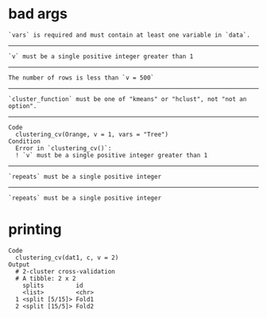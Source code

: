 # bad args

    `vars` is required and must contain at least one variable in `data`.

---

    `v` must be a single positive integer greater than 1

---

    The number of rows is less than `v = 500`

---

    `cluster_function` must be one of "kmeans" or "hclust", not "not an option".

---

    Code
      clustering_cv(Orange, v = 1, vars = "Tree")
    Condition
      Error in `clustering_cv()`:
      ! `v` must be a single positive integer greater than 1

---

    `repeats` must be a single positive integer

---

    `repeats` must be a single positive integer

# printing

    Code
      clustering_cv(dat1, c, v = 2)
    Output
      # 2-cluster cross-validation 
      # A tibble: 2 x 2
        splits         id   
        <list>         <chr>
      1 <split [5/15]> Fold1
      2 <split [15/5]> Fold2

